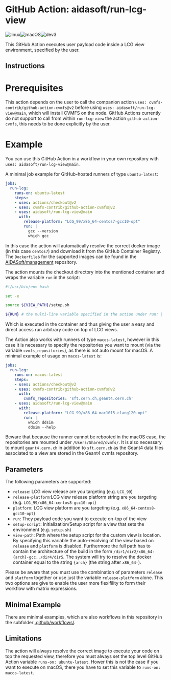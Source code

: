 # GitHub Action: aidasoft/run-lcg-view
![linux](https://github.com/AIDASoft/run-lcg-view/workflows/linux/badge.svg)![macOS](https://github.com/AIDASoft/run-lcg-view/workflows/macOS/badge.svg)![dev3](https://github.com/AIDASoft/run-lcg-view/workflows/dev3/badge.svg)

This GitHub Action executes user payload code inside a LCG view environment, specified by the user.

## Instructions

# Prerequisites
This action depends on the user to call the companion action `uses: cvmfs-contrib/github-action-cvmfs@v2` before using `uses: aidasoft/run-lcg-view@main`, which will install CVMFS on the node. GitHub Actions currently do not support to call from within `run-lcg-view` the action `github-action-cvmfs`, this needs to be done explicitly by the user.

# Example

You can use this GitHub Action in a workflow in your own repository with `uses: aidasoft/run-lcg-view@main`.

A minimal job example for GitHub-hosted runners of type `ubuntu-latest`:
```yaml
jobs:
  run-lcg:
    runs-on: ubuntu-latest
    steps:
    - uses: actions/checkout@v2
    - uses: cvmfs-contrib/github-action-cvmfs@v2
    - uses: aidasoft/run-lcg-view@main
      with:
        release-platform: "LCG_99/x86_64-centos7-gcc10-opt"
        run: |
          gcc --version
          which gcc
```
In this case the action will automatically resolve the correct docker image (in this case `centos7`) and download it from the GitHub Container Registry. The `Dockerfile`s for the supported images can be found in the [AIDASoft/management](https://github.com/AIDASoft/management) repository.

The action mounts the checkout directory into the mentioned container and wraps the variable `run` in the script:

```sh
#!/usr/bin/env bash

set -e

source ${VIEW_PATH}/setup.sh

${RUN} # the multi-line variable specified in the action under run: |
```

Which is executed in the container and thus giving the user a easy and direct access run arbitrary code on top of LCG views.


The Action also works with runners of type `macos-latest`, however in this case it is necessary to specify the repositories you want to mount (via the variable `cvmfs_repositories`), as there is not auto mount for macOS. A minimal example of usage on `macos-latest` is:
```yaml
jobs:
  run-lcg:
    runs-on: macos-latest
    steps:
    - uses: actions/checkout@v2
    - uses: cvmfs-contrib/github-action-cvmfs@v2
      with:
        cvmfs_repositories: 'sft.cern.ch,geant4.cern.ch'
    - uses: aidasoft/run-lcg-view@main
      with:
        release-platform: "LCG_99/x86_64-mac1015-clang120-opt"
        run: |
          which ddsim
          ddsim --help
```
Beware that because the runner cannot be rebooted in the macOS case, the repositories are mounted under `/Users/Shared/cvmfs/`. It is also necessary to mount `geant4.cern.ch` in addition to `sft.cern.ch` as the Geant4 data files associated to a view are stored in the Geant4 cvmfs repository.

## Parameters
The following parameters are supported:
 - `release`: LCG view release are you targeting (e.g. `LCG_99`)
 - `release-platform`:LCG view release platform string are you targeting (e.g. `LCG_99/x86_64-centos8-gcc10-opt`)
 - `platform`: LCG view platform are you targeting (e.g. `x86_64-centos8-gcc10-opt`)
 - `run`: They payload code you want to execute on-top of the view
 - `setup-script`: Initialization/Setup script for a view that sets the environment (e.g. `setup.sh`)
 - `view-path`: Path where the setup script for the custom view is location. By specifying this variable the auto-resolving of the view based on `release` and `platform` is disabled. Furthermore the full path has to contain the architecture of the build in the form `/dir1/dir2/x86_64-{arch}-gcc../dir4/dir5`. The system will try to resolve the docker container equal to the string `{arch}` (the string after `x86_64-`).

Please be aware that you must use the combination of parameters `release` and `platform` together or use just the variable `release-platform` alone. This two options are give to enable the user more flexifility to form their workflow with matrix expressions.

## Minimal Example

There are minimal examples, which are also workflows in this repository in the subfolder [.github/workflows/](https://github.com/AIDASoft/run-lcg-view/tree/main/.github/workflows).

## Limitations

The action will always resolve the correct image to execute your code on top the requested view, therefore you must always set the top level GitHub Action variable `runs-on: ubuntu-latest`. Hower this is not the case if you want to execute on macOS, there you have to set this variable to `runs-on: macos-latest`.
